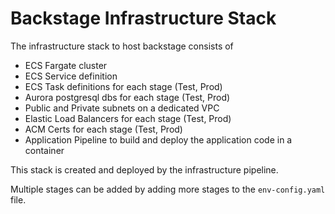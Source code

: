 # Backstage Infrastructure Stack
The infrastructure stack to host backstage consists of 
- ECS Fargate cluster
- ECS Service definition
- ECS Task definitions for each stage (Test, Prod)
- Aurora postgresql dbs for each stage (Test, Prod)
- Public and Private subnets on a dedicated VPC
- Elastic Load Balancers for each stage (Test, Prod)
- ACM Certs for each stage (Test, Prod)
- Application Pipeline to build and deploy the application code in a container 

This stack is created and deployed by the infrastructure pipeline.

Multiple stages can be added by adding more stages to the `env-config.yaml` file. 
